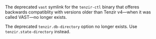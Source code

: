 The deprecated `vast` symlink for the `tenzir-ctl` binary that offeres backwards
compatiblity with versions older than Tenzir v4—when it was called VAST—no
longer exists.

The deprecated `tenzir.db-directory` option no longer exists. Use
`tenzir.state-directory` instead.
